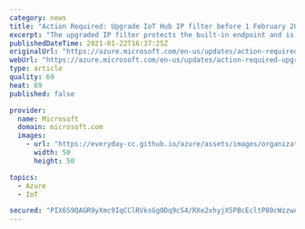 ```yaml
---
category: news
title: "Action Required: Upgrade IoT Hub IP filter before 1 February 2022"
excerpt: "The upgraded IP filter protects the built-in endpoint and is more secure."
publishedDateTime: 2021-01-22T16:37:25Z
originalUrl: "https://azure.microsoft.com/en-us/updates/action-required-upgrade-iot-hub-ip-filter-before-1-february-2022/"
webUrl: "https://azure.microsoft.com/en-us/updates/action-required-upgrade-iot-hub-ip-filter-before-1-february-2022/"
type: article
quality: 69
heat: 69
published: false

provider:
  name: Microsoft
  domain: microsoft.com
  images:
    - url: "https://everyday-cc.github.io/azure/assets/images/organizations/microsoft.com-50x50.jpg"
      width: 50
      height: 50

topics:
  - Azure
  - IoT

secured: "PIX6S9QAGR9yXmc9IqCClRVksGg0Dq9cS4/RXe2xhyjX5PBcEcltP80cWzzwAnxSgyQ3aXeUAeYI/wsW8VP/7iH1CixuENxbAGGRrsNeH4yUHhB/32taBH97zm2476Wvx4t6XQqV0xkvKJEvkcjK9RAOUslCovlzl9A1+9lLpDfS4OAdCHzDkBMjItMgiZLqkE/ooebjbUGRG8Nd9M0I1hXErC3Kn0UcyCVxdkBywOCTNlrEVwqqdnC5VzJxtvgY+YoXToWss/Xsbscrx21VQme4oqlF+ciavrdIjxGDm21zDgQb6gNVZkvjQ4GRSZFnbAdIFBoY/ZQV6wgSNVtSAK4Zkbe38Lv1Gg7hHBw4bJQ=;4CW4b5AbaO/WSofFkmgFcw=="
---
```


